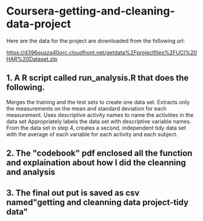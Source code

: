 # Coursera-getting-and-cleaning-data-project
Here are the data for the project are downloaded from the following url:

https://d396qusza40orc.cloudfront.net/getdata%2Fprojectfiles%2FUCI%20HAR%20Dataset.zip

## 1. A R script called run_analysis.R that does the following.

Merges the training and the test sets to create one data set.
Extracts only the measurements on the mean and standard deviation for each measurement.
Uses descriptive activity names to name the activities in the data set
Appropriately labels the data set with descriptive variable names.
From the data set in step 4, creates a second, independent tidy data set with the average of each variable for each activity and each subject.

## 2. The "codebook" pdf enclosed all the function and explaination about how I did the cleanning and analysis

## 3. The final out put is saved as csv named"getting and cleanning data project-tidy data"

